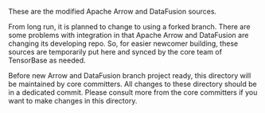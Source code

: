 These are the modified Apache Arrow and DataFusion sources. 

From long run, it is planned to change to using a forked branch. There are some problems with integration in that Apache Arrow and DataFusion are changing its developing repo. So, for easier newcomer building, these sources are temporarily put here and synced by the core team of TensorBase as needed.

Before new Arrow and DataFusion branch project ready, this directory will be maintained by core committers. All changes to these directory should be in a dedicated commit. Please consult more from the core committers if you want to make changes in this directory.